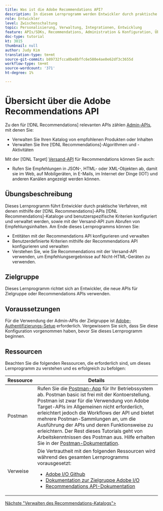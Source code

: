 ```yaml
---
title: Was ist die Adobe Recommendations API?
description: In diesem Lernprogramm werden Entwickler durch praktische Verfahren zur Konfiguration und Verwaltung von Recommendations-Katalogen und benutzerspezifischen Kriterien mit den Adobe Target Recommendations APIs sowie durch die Verwendung der Versand-API zum Abrufen von Empfehlungsinhalten begleitet.
role: Entwickler
level: Zwischenschaltung
topic: Personalisierung, Verwaltung, Integrationen, Entwicklung
feature: APIs/SDKs, Recommendations, Administration & Konfiguration, Übersicht
doc-type: tutorial
kt: 3815
thumbnail: null
author: Judy Kim
translation-type: tm+mt
source-git-commit: b89732fcca0be8bffc6e580e4ae0e62df3c3655d
workflow-type: tm+mt
source-wordcount: '371'
ht-degree: 1%

---
```



# Übersicht über die Adobe Recommendations API

Zu den für [!DNL Recommendations] relevanten APIs zählen [Admin-APIs](https://docs.adobe.com/content/help/en/target/using/apis/api-overview.html), mit denen Sie:

* Verwalten Sie Ihren Katalog von empfohlenen Produkten oder Inhalten
* Verwalten Sie Ihre [!DNL Recommendations]-Algorithmen und -Aktivitäten

Mit der [!DNL Target] [Versand-API](https://docs.adobe.com/content/help/en/target/using/apis/api-overview.html) für Recommendations können Sie auch:

* Rufen Sie Empfehlungen in JSON-, HTML- oder XML-Objekten ab, damit sie im Web, auf Mobilgeräten, in E-Mails, im Internet der Dinge (IOT) und anderen Kanälen angezeigt werden können.

## Übungsbeschreibung

Dieses Lernprogramm führt Entwickler durch praktische Verfahren, mit denen mithilfe der [!DNL Recommendations]-APIs [!DNL Recommendations]-Kataloge und benutzerspezifische Kriterien konfiguriert und verwaltet werden, sowie mit der Versand-API zum Abrufen von Empfehlungsinhalten. Am Ende dieses Lernprogramms können Sie:

* Entitäten mit der Recommendations API konfigurieren und verwalten
* Benutzerdefinierte Kriterien mithilfe der Recommendations API konfigurieren und verwalten
* Verstehen Sie, wie Sie Recommendations mit der Versand-API verwenden, um Empfehlungsergebnisse auf Nicht-HTML-Geräten zu verwenden.

## Zielgruppe

Dieses Lernprogramm richtet sich an Entwickler, die neue APIs für Zielgruppe oder Recommendations APIs verwenden.

## Voraussetzungen

Für die Verwendung der Admin-APIs der Zielgruppe ist [Adobe-Authentifizierungs-Setup](../apis/configure-io-target-integration.md) erforderlich. Vergewissern Sie sich, dass Sie diese Konfiguration vorgenommen haben, bevor Sie dieses Lernprogramm beginnen.

## Ressourcen

Beachten Sie die folgenden Ressourcen, die erforderlich sind, um dieses Lernprogramm zu verstehen und es erfolgreich zu befolgen:

| Ressource | Details |
| --- | --- |
| Postman | Rufen Sie die [Postman-App](https://www.postman.com/downloads/) für Ihr Betriebssystem ab. Postman basic ist frei mit der Kontoerstellung. Postman ist zwar für die Verwendung von Adobe Target-APIs im Allgemeinen nicht erforderlich, erleichtert jedoch die Workflows der API und bietet mehrere Postman-Sammlungen an, um die Ausführung der APIs und deren Funktionsweise zu erleichtern. Der Rest dieses Tutorials geht von Arbeitskenntnissen des Postman aus. Hilfe erhalten Sie in der [Postman-Dokumentation](https://learning.getpostman.com/). |
| Verweise | Die Vertrautheit mit den folgenden Ressourcen wird während des gesamten Lernprogramms vorausgesetzt:<UL><li>[Adobe I/O Github](https://github.com/adobeio)</li><li>[Dokumentation zur Zielgruppe Adobe I/O](https://developers.adobetarget.com/api/#introduction)</li><li>[Recommendations API-Dokumentation](https://developers.adobetarget.com/api/recommendations/)</li></ul> |

[Nächste &quot;Verwalten des Recommendations-Katalogs&quot;>](manage-catalog.md)
